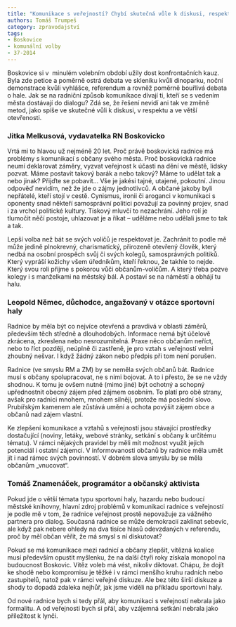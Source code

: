 ```yaml
---
title: "Komunikace s veřejností? Chybí skutečná vůle k diskusi, respekt a otevřenost"
authors: Tomáš Trumpeš
category: zpravodajství
tags:
- Boskovice
- komunální volby
- 37-2014 
---
```


Boskovice si v  minulém volebním období užily dost konfrontačních kauz. Byla zde petice a poměrně ostrá debata ve skleníku kvůli dinoparku, noční demonstrace kvůli vyhlášce, referendum a rovněž poměrně bouřlivá debata o hale. Jak se na radniční způsob komunikace dívají ti, kteří se s vedením města dostávají do dialogu? Zdá se, že řešení nevidí ani tak ve změně metod, jako spíše ve skutečné vůli k diskusi, v respektu a ve větší otevřenosti.

### Jitka Melkusová, vydavatelka RN Boskovicko

Vrtá mi to hlavou už nejméně 20 let. Proč právě boskovická radnice má problémy s komunikací s občany svého města. Proč boskovická radnice neumí deklarovat záměry, vyzvat veřejnost k účasti na dění ve městě, lidsky pozvat. Máme postavit takový barák a nebo takový? Máme to udělat tak a nebo jinak? Přijďte se pobavit… Vše je jakési tajné, utajené, pokoutní. Jinou odpověď nevidím, než že jde o zájmy jednotlivců. A občané jakoby byli nepřátelé, kteří stojí v cestě. Cynismus, ironii či aroganci v komunikaci s oponenty snad někteří samosprávní politici považují za povinný projev, snad i za vrchol politické kultury. 
Tiskový mluvčí to nezachrání. Jeho rolí je tlumočit něčí postoje, uhlazovat je a říkat – uděláme nebo udělali jsme to tak a tak.

Lepší volba než bát se svých voličů je respektovat je. Zachránit to podle mě může jedině plnokrevný, charismatický, přirozeně otevřený člověk, který nedbá na osobní prospěch svůj či svých kolegů, samosprávných politiků. Který vypráší kožichy všem úředníkům, kteří řeknou, že takhle to nejde. Který svou roli přijme s pokorou vůči občanům-voličům. A který třeba pozve kolegy i s manželkami na městský bál. A postaví se na náměstí a obhájí tu halu.

### Leopold Němec, důchodce, angažovaný v otázce sportovní haly

Radnice by měla být co nejvíce otevřená a pravdivá v oblasti záměrů, především těch středně a dlouhodobých. Informace nemá být účelově zkrácena, zkreslena nebo nesrozumitelná. Praxe něco občanům neříct, nebo to říct později, neúplně či zastřeně, je pro vztah s veřejností velmi zhoubný nešvar. I když žádný zákon nebo předpis při tom není porušen.

Radnice (ve smyslu RM a ZM) by se neměla svých občanů bát. Radnice musí s občany spolupracovat, ne s nimi bojovat. A to i přesto, že se ne vždy shodnou. K tomu je ovšem nutné (mimo jiné) být ochotný a schopný upřednostnit obecný zájem před zájmem osobním. To platí pro obě strany, avšak pro radnici mnohem, mnohem silněji, protože má poslední slovo. Prubířským kamenem ale zůstává umění a ochota povýšit zájem obce a občanů nad zájem vlastní.

Ke zlepšení komunikace a vztahů s veřejností jsou stávající prostředky dostačující (noviny, letáky, webové stránky, setkání s občany k určitému tématu). V rámci nějakých pravidel by měli mít možnost využít jejich potenciál i ostatní zájemci. V informovanosti občanů by radnice měla umět jít i nad rámec svých povinností. V dobrém slova smyslu by se měla občanům „vnucovat“.

### Tomáš Znamenáček, programátor a občanský aktivista

Pokud jde o větší témata typu sportovní haly, hazardu nebo budoucí městské knihovny, hlavní zdroj problémů v komunikaci radnice s veřejností je podle mě v tom, že radnice veřejnost prostě nepovažuje za vážného partnera pro dialog. Současná radnice se může demokracií zaklínat sebevíc, ale když pak nebere ohledy na dva tisíce hlasů odevzdaných v referendu, proč by měl občan věřit, že má smysl s ní diskutovat?

Pokud se má komunikace mezi radnicí a občany zlepšit, vítězná koalice musí především opustit myšlenku, že na další čtyři roky získala monopol na budoucnost Boskovic. Vítěz voleb má vést, nikoliv diktovat. Chápu, že dojít ke shodě nebo kompromisu je těžké i v rámci menšího kruhu radních nebo zastupitelů, natož pak v rámci veřejné diskuze. Ale bez této širší diskuze a shody to dopadá zdaleka nejhůř, jak jsme viděli na příkladu sportovní haly.

Od nové radnice bych si tedy přál, aby komunikaci s veřejností nebrala jako formalitu. A od veřejnosti bych si přál, aby vzájemná setkání nebrala jako příležitost k lynči.